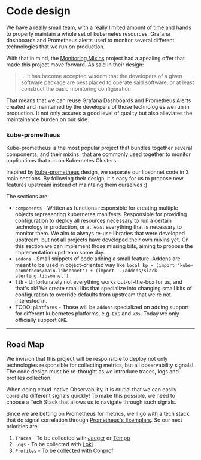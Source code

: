 # Code design

We have a really small team, with a really limited amount of time and hands to properly maintain a whole set of kubernetes resources, Grafana dashboards and Prometheus alerts used to monitor several different technologies that we run on production.

With that in mind, the [Monitoring Mixins](https://github.com/monitoring-mixins/docs/blob/master/design.pdf) project had a apealing offer that made this project move forward. As said in their design:

> ... it has become accepted wisdom that the developers of a given software package are best placed to operate said software, or at least construct the basic monitoring configuration

That means that we can reuse Grafana Dashboards and Prometheus Alerts created and maintained by the developers of those technologies we run in production. 
It not only assures a good level of quality but also alleviates the maintainance burden on our side.

### kube-prometheus

Kube-prometheus is the most popular project that bundles together several components, and their mixins, that are commonly used together to monitor applications that run on Kubernetes Clusters.

Inspired by [kube-prometheus](https://github.com/prometheus-operator/kube-prometheus) design, we separate our libsonnet code in 3 main sections. By following their design, it's easy for us to propose new features upstream instead of maintaing them ourselves :) 

The sections are:

* `components` - Written as functions responsible for creating multiple objects representing kubernetes manifests. Responsible for providing configuration to deploy all resources necessary to run a certain technology in production, or at least everything that is necessary to monitor them. We aim to always re-use libraries that were developed upstream, but not all projects have developed their own mixins yet. On this section we can implement those missing bits, aiming to propose the implementation upstream some day.
* `addons` - Small snippets of code adding a small feature. Addons are meant to be used in object-oriented way like `local kp = (import 'kube-prometheus/main.libsonnet') + (import './addons/slack-alerting.libsonnet')`
* `lib` - Unfortunately not everything works out-of-the-box for us, and that's ok! We create small libs that specialize into changing small bits of configuration to override defaults from upstream that we're not interested in.
* TODO: `platforms` - Those will be `addons` specialized on adding support for different kubernetes platforms, e.g. `EKS` and `k3s`. Today we only officially support `GKE`.


---

## Road Map

We invision that this project will be responsible to deploy not only technologies responsible for collecting metrics, but all observability signals!
The code design must be re-thought as we introduce traces, logs and profiles collection.

When doing cloud-native Observability, it is crutial that we can easily correlate different signals quickly! To make this possible, we need to choose a Tech Stack that allows us to navigate through such signals.

Since we are betting on Prometheus for metrics, we'll go with a tech stack that do signal correlation through [Prometheus's Exemplars](https://grafana.com/blog/2021/03/31/intro-to-exemplars-which-enable-grafana-tempos-distributed-tracing-at-massive-scale/). So our next priorities are:

1. `Traces` - To be collected with [Jaeger](https://www.jaegertracing.io/) or [Tempo](https://grafana.com/oss/tempo/)
1. `Logs` - To be collected with [Loki](https://grafana.com/oss/loki/)
1. `Profiles` - To be collected with [Conprof](https://github.com/conprof/conprof)